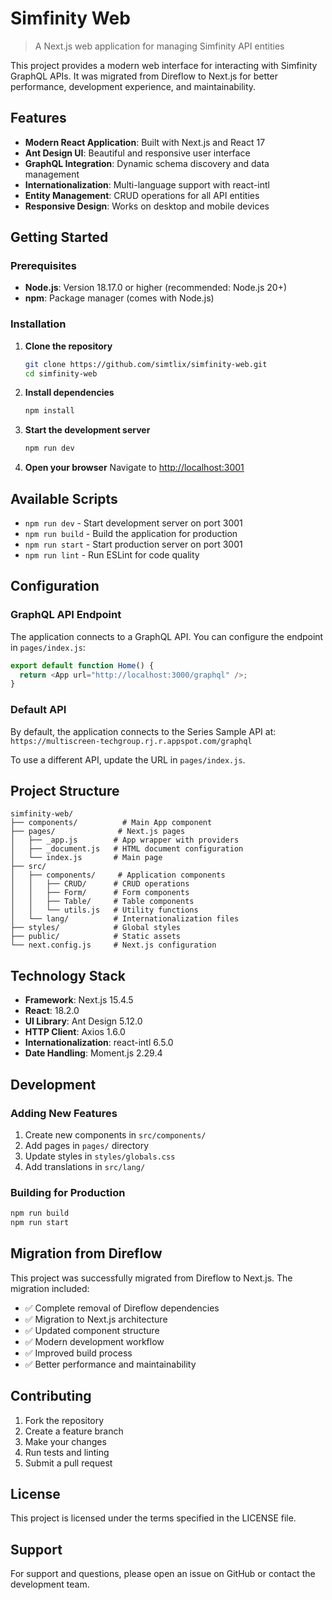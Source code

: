 

# Simfinity Web
> A Next.js web application for managing Simfinity API entities

This project provides a modern web interface for interacting with Simfinity GraphQL APIs. It was migrated from Direflow to Next.js for better performance, development experience, and maintainability.

## Features

- **Modern React Application**: Built with Next.js and React 17
- **Ant Design UI**: Beautiful and responsive user interface
- **GraphQL Integration**: Dynamic schema discovery and data management
- **Internationalization**: Multi-language support with react-intl
- **Entity Management**: CRUD operations for all API entities
- **Responsive Design**: Works on desktop and mobile devices

## Getting Started

### Prerequisites

- **Node.js**: Version 18.17.0 or higher (recommended: Node.js 20+)
- **npm**: Package manager (comes with Node.js)

### Installation

1. **Clone the repository**
   ```bash
   git clone https://github.com/simtlix/simfinity-web.git
   cd simfinity-web
   ```

2. **Install dependencies**
   ```bash
   npm install
   ```

3. **Start the development server**
   ```bash
   npm run dev
   ```

4. **Open your browser**
   Navigate to [http://localhost:3001](http://localhost:3001)

## Available Scripts

- `npm run dev` - Start development server on port 3001
- `npm run build` - Build the application for production
- `npm run start` - Start production server on port 3001
- `npm run lint` - Run ESLint for code quality

## Configuration

### GraphQL API Endpoint

The application connects to a GraphQL API. You can configure the endpoint in `pages/index.js`:

```javascript
export default function Home() {
  return <App url="http://localhost:3000/graphql" />;
}
```

### Default API

By default, the application connects to the Series Sample API at:
`https://multiscreen-techgroup.rj.r.appspot.com/graphql`

To use a different API, update the URL in `pages/index.js`.

## Project Structure

```
simfinity-web/
├── components/          # Main App component
├── pages/              # Next.js pages
│   ├── _app.js        # App wrapper with providers
│   ├── _document.js   # HTML document configuration
│   └── index.js       # Main page
├── src/
│   ├── components/     # Application components
│   │   ├── CRUD/      # CRUD operations
│   │   ├── Form/      # Form components
│   │   ├── Table/     # Table components
│   │   └── utils.js   # Utility functions
│   └── lang/          # Internationalization files
├── styles/            # Global styles
├── public/            # Static assets
└── next.config.js     # Next.js configuration
```

## Technology Stack

- **Framework**: Next.js 15.4.5
- **React**: 18.2.0
- **UI Library**: Ant Design 5.12.0
- **HTTP Client**: Axios 1.6.0
- **Internationalization**: react-intl 6.5.0
- **Date Handling**: Moment.js 2.29.4

## Development

### Adding New Features

1. Create new components in `src/components/`
2. Add pages in `pages/` directory
3. Update styles in `styles/globals.css`
4. Add translations in `src/lang/`

### Building for Production

```bash
npm run build
npm run start
```

## Migration from Direflow

This project was successfully migrated from Direflow to Next.js. The migration included:

- ✅ Complete removal of Direflow dependencies
- ✅ Migration to Next.js architecture
- ✅ Updated component structure
- ✅ Modern development workflow
- ✅ Improved build process
- ✅ Better performance and maintainability

## Contributing

1. Fork the repository
2. Create a feature branch
3. Make your changes
4. Run tests and linting
5. Submit a pull request

## License

This project is licensed under the terms specified in the LICENSE file.

## Support

For support and questions, please open an issue on GitHub or contact the development team.
